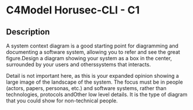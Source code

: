 # C4Model Horusec-CLI - C1

## Description
A system context diagram is a good starting point for diagramming and documenting a software system, allowing you to refer and see the great figure.Design a diagram showing your system as a box in the center, surrounded by your users and otherssystems that interacts.

Detail is not important here, as this is your expanded opinion showing a large image of the landscape of the system. The focus must be in people (actors, papers, personas, etc.) and software systems, rather than technologies, protocols andOther low level details. It is the type of diagram that you could show for non-technical people.